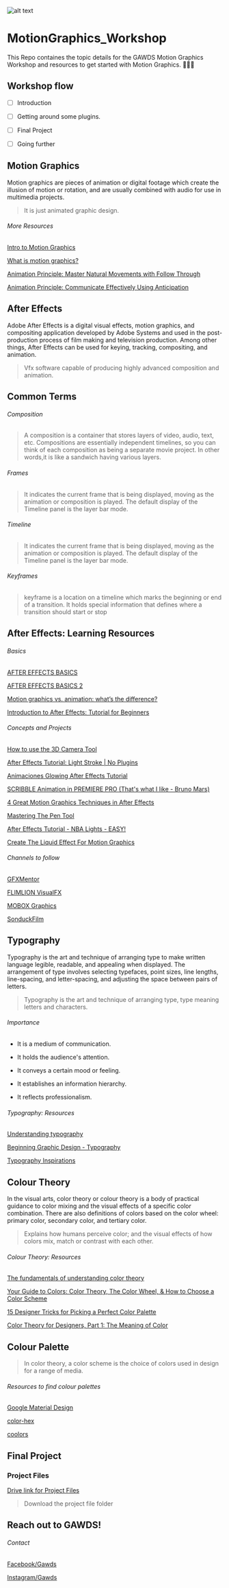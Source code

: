 ![alt text](https://scontent.fmaa1-4.fna.fbcdn.net/v/t1.0-9/68748727_1063770440491384_923499096277254144_o.jpg?_nc_cat=100&_nc_oc=AQlgGfzS9J08IIwsPrTFzvGonS05YYVgUOQrg-XGNe-1UYgPf8rToLgLefcSHCRUKHo&_nc_ht=scontent.fmaa1-4.fna&oh=3e8cbee18c05508cd2be372ae498e401&oe=5E0FCDFC)

# MotionGraphics_Workshop
This Repo containes the topic details for the GAWDS Motion Graphics Workshop and resources to get started with Motion Graphics. 🤖👨‍💻

## Workshop flow
- [ ] Introduction
- [ ] Getting around some plugins.
- [ ] Final Project
- [ ] Going further


## Motion Graphics
Motion graphics are pieces of animation or digital footage which create the illusion of motion or rotation, and are usually combined with audio for use in multimedia projects.

>It is just animated graphic design.

###### More Resources
[Intro to Motion Graphics](https://www.youtube.com/watch?v=HcHq9XjGuzc)

[What is motion graphics?](https://biteable.com/blog/inspiration/what-is-motion-graphics/)

[Animation Principle: Master Natural Movements with Follow Through](https://www.schoolofmotion.com/tutorials/follow-through-tutorial)

[Animation Principle: Communicate Effectively Using Anticipation](https://www.schoolofmotion.com/tutorials/anticipation-principle-quick-tip)

## After Effects
Adobe After Effects is a digital visual effects, motion graphics, and compositing application developed by Adobe Systems and used in the post-production process of film making and television production. Among other things, After Effects can be used for keying, tracking, compositing, and animation.

>Vfx software capable of producing highly advanced composition and animation. 

## Common Terms

###### Composition
>A composition is a container that stores layers of video, audio, text, etc. Compositions are essentially independent timelines, so you can think of each composition as being a separate movie project. In other words,it is like a sandwich having various layers.


###### Frames
>It indicates the current frame that is being displayed, moving as the animation or composition is played. The default display of the Timeline panel is the layer bar mode.

###### Timeline
>It indicates the current frame that is being displayed, moving as the animation or composition is played. The default display of the Timeline panel is the layer bar mode.

###### Keyframes
>keyframe is a location on a timeline which marks the beginning or end of a transition. It holds special information that defines where a transition should start or stop

## After Effects: Learning Resources

######  Basics
[AFTER EFFECTS BASICS](https://www.youtube.com/watch?v=QHDhSidFhcQ)

[AFTER EFFECTS BASICS 2 ](https://www.youtube.com/watch?v=pbJWqVDpz7w)

[Motion graphics vs. animation: what’s the difference? ](https://99designs.com/blog/video-animation/motion-graphics-vs-animation/)

[Introduction to After Effects: Tutorial for Beginners](https://www.youtube.com/watch?v=MA2kVwJPBkg)

###### Concepts and Projects

[How to use the 3D Camera Tool ](https://www.youtube.com/watch?v=Axa38beTBvo)

[After Effects Tutorial: Light Stroke | No Plugins](https://www.youtube.com/watch?v=va-OvAdPcck)

[Animaciones Glowing After Effects Tutorial](https://www.youtube.com/watch?v=c-iZOIsMQ_U)

[SCRIBBLE Animation in PREMIERE PRO (That's what I like - Bruno Mars)](https://www.youtube.com/watch?v=QuGUuKUlV_k)

[4 Great Motion Graphics Techniques in After Effects](https://www.youtube.com/watch?v=X37S5qFH1cE)

[Mastering The Pen Tool](https://www.youtube.com/watch?v=x-5n5JugMhw)

[After Effects Tutorial - NBA Lights - EASY!](https://www.youtube.com/watch?v=X37S5qFH1cE)

[Create The Liquid Effect For Motion Graphics](https://www.youtube.com/watch?v=dj18DW9xeoU)

###### Channels to follow
[GFXMentor](https://www.youtube.com/channel/UCP3AIk974-PeB9bg1Mc7wug/videos)

[FLIMLION VisualFX](https://www.youtube.com/channel/UCMTHH5cBUMY9x6lNsc5te3w)

[MOBOX Graphics](https://www.youtube.com/channel/UCQyp3CBrBSfIynoDosN3c7g)

[SonduckFilm](https://www.youtube.com/user/SonduckFilm)

## Typography
Typography is the art and technique of arranging type to make written language legible, readable, and appealing when displayed. The arrangement of type involves selecting typefaces, point sizes, line lengths, line-spacing, and letter-spacing, and adjusting the space between pairs of letters.

>Typography is the art and technique of arranging type, type meaning letters and characters.

###### Importance
- It is a medium of communication.

- It holds the audience's attention. 

- It conveys a certain mood or feeling. 

- It establishes an information hierarchy. 

- It reflects professionalism. 

###### Typography: Resources

[Understanding typography ](https://material.io/design/typography/understanding-typography.html)

[ Beginning Graphic Design - Typography ](https://edu.gcfglobal.org/en/beginning-graphic-design/typography/1/)

[Typography Inspirations](https://in.pinterest.com/dschwen/typography/)

## Colour Theory
In the visual arts, color theory or colour theory is a body of practical guidance to color mixing and the visual effects of a specific color combination. There are also definitions of colors based on the color wheel: primary color, secondary color, and tertiary color.

>Explains how humans perceive color; and the visual effects of how colors mix, match or contrast with each other.

###### Colour Theory: Resources
[The fundamentals of understanding color theory](https://99designs.com/blog/tips/the-7-step-guide-to-understanding-color-theory/)

[Your Guide to Colors: Color Theory, The Color Wheel, & How to Choose a Color Scheme](https://blog.hubspot.com/marketing/color-theory-design)

[15 Designer Tricks for Picking a Perfect Color Palette](https://www.hgtv.com/design/decorating/color/how-to-choose-a-color-scheme-pictures)

[Color Theory for Designers, Part 1: The Meaning of Color](https://www.smashingmagazine.com/2010/01/color-theory-for-designers-part-1-the-meaning-of-color/)

## Colour Palette

> In color theory, a color scheme is the choice of colors used in design for a range of media. 

###### Resources to find colour palettes
[Google Material Design](https://material.io/design/color/#color-theme-creation)

[color-hex](https://www.color-hex.com/color-palettes/)

[coolors](https://coolors.co/)

## Final Project
### Project Files

[Drive link for Project Files](https://bit.ly/2L9F6wa)
> Download the project file folder 

## Reach out to GAWDS!
###### Contact

[Facebook/Gawds](https://www.facebook.com/gawdsnitkkr/)

[Instagram/Gawds](https://www.instagram.com/_gawds/)




